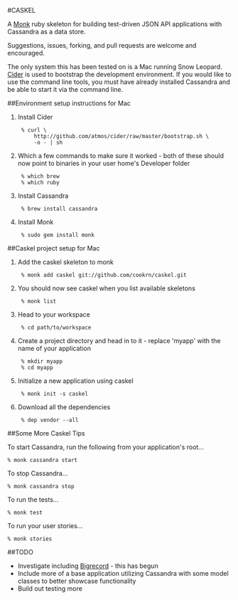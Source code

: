 #CASKEL

A [Monk](http://monkrb.com/) ruby skeleton for building test-driven JSON API applications with Cassandra as a data store.

Suggestions, issues, forking, and pull requests are welcome and encouraged.

The only system this has been tested on is a Mac running Snow Leopard. [Cider](http://www.atmos.org/cider/) is used to bootstrap the development environment. If you would like to use the command line tools, you must have already installed Cassandra and be able to start it via the command line.

##Environment setup instructions for Mac

1. Install Cider

		% curl \
	   		http://github.com/atmos/cider/raw/master/bootstrap.sh \
	   		-o - | sh
	
2. Which a few commands to make sure it worked - both of these should now point to binaries in your user home's Developer folder

		% which brew
		% which ruby

3. Install Cassandra

		% brew install cassandra
	
4. Install Monk

		% sudo gem install monk
		
##Caskel project setup for Mac
	
1. Add the caskel skeleton to monk

		% monk add caskel git://github.com/cookrn/caskel.git
	
2. You should now see caskel when you list available skeletons

		% monk list
	
3. Head to your workspace

		% cd path/to/workspace
	
4. Create a project directory and head in to it - replace 'myapp' with the name of your application

		% mkdir myapp
		% cd myapp
	
5. Initialize a new application using caskel

		% monk init -s caskel
		
6. Download all the dependencies

		% dep vendor --all
	
##Some More Caskel Tips

To start Cassandra, run the following from your application's root...

	% monk cassandra start
	
To stop Cassandra...

	% monk cassandra stop
	
To run the tests...

	% monk test
	
To run your user stories...

	% monk stories
	
##TODO

* Investigate including [Bigrecord](http://github.com/openplaces/bigrecord) - this has begun
* Include more of a base application utilizing Cassandra with some model classes to better showcase functionality
* Build out testing more